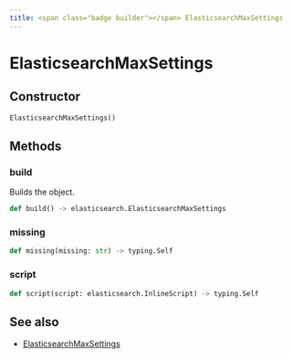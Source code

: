 ```yaml
---
title: <span class="badge builder"></span> ElasticsearchMaxSettings
---
```

# <span class="badge builder"></span> ElasticsearchMaxSettings

## Constructor

```python
ElasticsearchMaxSettings()
```
## Methods

### <span class="badge object-method"></span> build

Builds the object.

```python
def build() -> elasticsearch.ElasticsearchMaxSettings
```

### <span class="badge object-method"></span> missing

```python
def missing(missing: str) -> typing.Self
```

### <span class="badge object-method"></span> script

```python
def script(script: elasticsearch.InlineScript) -> typing.Self
```

## See also

 * <span class="badge object-type-class"></span> [ElasticsearchMaxSettings](./object-ElasticsearchMaxSettings.md)
